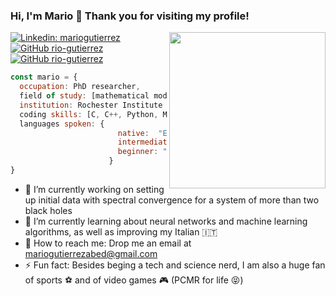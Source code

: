 ### Hi, I'm Mario 👋 Thank you for visiting my profile!
<img align='right' src="https://media.giphy.com/media/qgQUggAC3Pfv687qPC/giphy.gif" width="250">

[![Linkedin: mariogutierrez](https://img.shields.io/badge/-mariogutierrez-blue?style=flat-square&logo=Linkedin&logoColor=white&link=https://www.linkedin.com/in/mario-gutierrez-abed/)](https://www.linkedin.com/in/mario-gutierrez-abed/)
[![GitHub rio-gutierrez](https://img.shields.io/github/followers/rio-gutierrez?label=follow&style=social)](https://github.com/rio-gutierrez)
[![GitHub rio-gutierrez](https://img.shields.io/badge/-MyWebpage-yellowgreen?style=flat-square&logo=superuser&logoColor=white&link=https://rio-gutierrez.github.io)](https://rio-gutierrez.github.io)

```javascript
const mario = {
  occupation: PhD researcher,
  field of study: [mathematical modeling, computational physics, numerical relativity], 
  institution: Rochester Institute of Technology,
  coding skills: [C, C++, Python, Matlab, Mathematica, Java, Javascript, HTML, CSS],
  languages spoken: {
                        native:  "English", "Spanish",
                        intermediate: "Italian",
                        beginner: "German"
                      }
}
```

- 🔭 I’m currently working on setting up initial data with spectral convergence for a system of more than two black holes
- 🌱 I’m currently learning about neural networks and machine learning algorithms, as well as improving my Italian :it:
- 📨 How to reach me: Drop me an email at mariogutierrezabed@gmail.com
- ⚡ Fun fact: Besides beging a tech and science nerd, I am also a huge fan of sports ⚽️ and of video games 🎮 (PCMR for life 😝)
